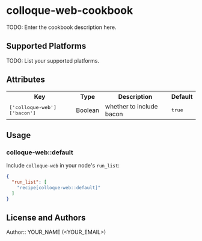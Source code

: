 # colloque-web-cookbook

TODO: Enter the cookbook description here.

## Supported Platforms

TODO: List your supported platforms.

## Attributes

<table>
  <tr>
    <th>Key</th>
    <th>Type</th>
    <th>Description</th>
    <th>Default</th>
  </tr>
  <tr>
    <td><tt>['colloque-web']['bacon']</tt></td>
    <td>Boolean</td>
    <td>whether to include bacon</td>
    <td><tt>true</tt></td>
  </tr>
</table>

## Usage

### colloque-web::default

Include `colloque-web` in your node's `run_list`:

```json
{
  "run_list": [
    "recipe[colloque-web::default]"
  ]
}
```

## License and Authors

Author:: YOUR_NAME (<YOUR_EMAIL>)
